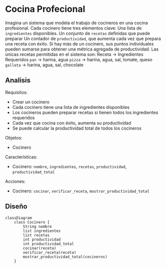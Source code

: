 # Cocina Profecional

Imagina un sistema que modela el trabajo de cocineros en una cocina profesional.
Cada cocinero tiene tres elementos clave:
Una lista de `ingredientes` disponibles.
Un conjunto de `recetas` definidas que puede preparar
Un contador de `productividad`, que aumenta cada vez que prepara una receta con éxito. Si hay más de un cocinero, sus puntos individuales pueden sumarse para obtener una métrica agregada de productividad.
Las únicas recetas permitidas en el sistema son:
Receta -> Ingredientes Requeridos
`pan` -> harina, agua
`pizza` -> harina, agua, sal, tomate, queso
`galleta` -> harina, agua, sal, chocolate

## Analisis

Requisitos:

- Crear un cocinero
- Cada cocinero tiene una lista de ingredientes disponibles
- Los cocineros pueden preparar recetas si tienen todos los ingredientes requeridos
- Cada vez que cocina con éxito, aumenta su productividad
- Se puede calcular la productividad total de todos los cocineros

Objetos:

- Cocinero

Características:

- Cocinero: `nombre`, `ingredientes`, `recetas`, `productividad`, `productividad_total`
  
Acciones:

- Cocinero: `cocinar`, `verificar_receta`, `mostrar_productividad_total`

## Diseño

```mermaid
classDiagram
    class Cocinero {
        String nombre
        list ingredientes
        list recetas
        int productividad
        int productividad_total
        cocinar(receta)
        verificar_receta(receta)
        mostrar_productividad_total(cocineros)
    }
```
